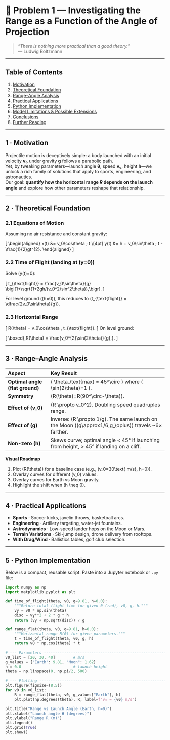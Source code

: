 # 🏹 Problem 1 — Investigating the Range as a Function of the Angle of Projection

> *“There is nothing more practical than a good theory.”*  
> — Ludwig Boltzmann

---

## Table of Contents
1. [Motivation](#motivation)  
2. [Theoretical Foundation](#theory)  
3. [Range–Angle Analysis](#analysis)  
4. [Practical Applications](#applications)  
5. [Python Implementation](#implementation)  
6. [Model Limitations & Possible Extensions](#limitations)  
7. [Conclusions](#conclusions)  
8. [Further Reading](#references)  

---

<a name="motivation"></a>
## 1 · Motivation
Projectile motion is deceptively simple: a body launched with an initial velocity **v₀** under gravity **g** follows a parabolic path.  
Yet, by tweaking parameters—launch angle **θ**, speed **v₀**, height **h**—we unlock a rich family of solutions that apply to sports, engineering, and astronautics.  
Our goal: **quantify how the horizontal range _R_ depends on the launch angle** and explore how other parameters reshape that relationship.

---

<a name="theory"></a>
## 2 · Theoretical Foundation

### 2.1 Equations of Motion
Assuming no air resistance and constant gravity:

\[
\begin{aligned}
x(t) &= v_0\cos\theta \; t \\[4pt]
y(t) &= h + v_0\sin\theta \; t - \frac{1}{2}gt^{2}.
\end{aligned}
\]

### 2.2 Time of Flight (landing at \(y=0\))
Solve \(y(t)=0\):

\[
t_{\text{flight}}
  = \frac{v_0\sin\theta}{g}
    \bigl[1+\sqrt{1+2gh/(v_0^2\sin^2\theta)}\,\bigr].
\]

For level ground (\(h=0\)), this reduces to \(t_{\text{flight}} = \dfrac{2v_0\sin\theta}{g}\).

### 2.3 Horizontal Range
\[
R(\theta) = v_0\cos\theta \, t_{\text{flight}}.
\]
On level ground:

\[
\boxed{\,R(\theta) = \frac{v_0^{2}\sin(2\theta)}{g}\,}.
\]

---

<a name="analysis"></a>
## 3 · Range–Angle Analysis

| Aspect | Key Result |
| :--- | :--- |
| **Optimal angle (flat ground)** | \( \theta_\text{max} = 45^\circ \) where \( \sin(2\theta)=1 \). |
| **Symmetry** | \(R(\theta)=R(90^\circ-\theta)\). |
| **Effect of \(v_0\)** | \(R \propto v_0^2\). Doubling speed quadruples range. |
| **Effect of \(g\)** | Inverse: \(R \propto 1/g\). The same launch on the Moon (\(g\approx1/6\,g_\oplus\)) travels ~6× farther. |
| **Non-zero \(h\)** | Skews curve; optimal angle < 45° if launching from height, > 45° if landing on a cliff. |

**Visual Roadmap**

1. Plot \(R(\theta)\) for a baseline case (e.g., \(v_0=30\text{ m/s}, h=0\)).  
2. Overlay curves for different \(v_0\) values.  
3. Overlay curves for Earth vs Moon gravity.  
4. Highlight the shift when \(h \neq 0\).

---

<a name="applications"></a>
## 4 · Practical Applications
- **Sports** · Soccer kicks, javelin throws, basketball arcs.  
- **Engineering** · Artillery targeting, water-jet fountains.  
- **Astrodynamics** · Low-speed lander hops on the Moon or Mars.  
- **Terrain Variations** · Ski-jump design, drone delivery from rooftops.  
- **With Drag/Wind** · Ballistics tables, golf club selection.

---

<a name="implementation"></a>
## 5 · Python Implementation

Below is a compact, reusable script. Paste into a Jupyter notebook or `.py` file:

```python
import numpy as np
import matplotlib.pyplot as plt

def time_of_flight(theta, v0, g=9.81, h=0.0):
    """Return total flight time for given θ (rad), v0, g, h."""
    vy = v0 * np.sin(theta)
    disc = vy**2 + 2 * g * h
    return (vy + np.sqrt(disc)) / g

def range_flat(theta, v0, g=9.81, h=0.0):
    """Horizontal range R(θ) for given parameters."""
    t = time_of_flight(theta, v0, g, h)
    return v0 * np.cos(theta) * t

# --- Parameters ------------------------------------------------------------
v0_list = [20, 30, 40]        # m/s
g_values = {"Earth": 9.81, "Moon": 1.62}
h = 0.0                       # launch height
theta = np.linspace(0, np.pi/2, 500)

# --- Plotting --------------------------------------------------------------
plt.figure(figsize=(8,5))
for v0 in v0_list:
    R = range_flat(theta, v0, g_values["Earth"], h)
    plt.plot(np.degrees(theta), R, label=f"v₀ = {v0} m/s")

plt.title("Range vs Launch Angle (Earth, h=0)")
plt.xlabel("Launch angle θ (degrees)")
plt.ylabel("Range R (m)")
plt.legend()
plt.grid(True)
plt.show()
